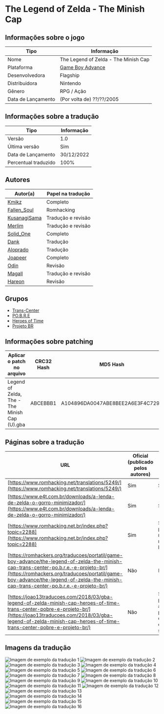 # The Legend of Zelda - The Minish Cap

## Informações sobre o jogo

| Tipo | Informação |
| ----------- | ----------- |
| Nome | The Legend of Zelda \- The Minish Cap |
| Plataforma | [Game Boy Advance](../) |
| Desenvolvedora | Flagship |
| Distribuidora | Nintendo |
| Gênero | RPG / Ação |
| Data de Lançamento | (Por volta de) ??/??/2005 |

## Informações sobre a tradução

| Tipo | Informação |
| ----------- | ----------- |
| Versão | 1\.0 |
| Última versão | Sim |
| Data de Lançamento | 30/12/2022 |
| Percentual traduzido | 100% |

## Autores

| Autor(a) | Papel na tradução |
| ----------- | ----------- |
| [Kmikz](../../../autores/kmikz/) | Completo |
| [Fallen\_Soul](../../../autores/fallen_soul/) | Romhacking |
| [KusanagiSama](../../../autores/kusanagisama/) | Tradução e revisão |
| [Merlim](../../../autores/merlim/) | Tradução e revisão |
| [Solid\_One](../../../autores/solid_one/) | Completo |
| [Dank](../../../autores/dank/) | Tradução |
| [Aloprado](../../../autores/aloprado/) | Tradução |
| [Joapeer](../../../autores/joapeer/) | Completo |
| [Odin](../../../autores/odin/) | Revisão |
| [Magall](../../../autores/magall/) | Tradução e revisão |
| [Hareon](../../../autores/hareon/) | Revisão |

## Grupos

* [Trans\-Center](../../../grupos/trans-center/)
* [PO\.B\.R\.E](../../../grupos/pobre/)
* [Heroes of Time](../../../grupos/heroes-of-time/)
* [Projeto BR](../../../grupos/projeto-br/)

## Informações sobre patching

| Aplicar o patch no arquivo | CRC32 Hash | MD5 Hash |
| ----------- | ----------- | ----------- |
| Legend of Zelda, The \- The Minish Cap \(U\)\.gba | ABCEBBB1 | A104896DA0047ABE8BEE2A6E3F4C7290 |

## Páginas sobre a tradução

| URL | Oficial (publicado pelos autores) | Possuí link de download |
| ----------- | ----------- | ----------- |
| [https://www.romhacking.net/translations/5249/](https://www.romhacking.net/translations/5249/) | Sim | Sim |
| [https://www.e4t.com.br/downloads/a-lenda-de-zelda-o-gorro-minimizador/](https://www.e4t.com.br/downloads/a-lenda-de-zelda-o-gorro-minimizador/) | Sim | Sim |
| [https://www.romhacking.net.br/index.php?topic=2288](https://www.romhacking.net.br/index.php?topic=2288) | Sim | Sim, porém é necessário realizar login |
| [https://romhackers.org/traducoes/portatil/game-boy-advance/the-legend-of-zelda-the-minish-cap-trans-center-po.b.r.e.-e-projeto-br/](https://romhackers.org/traducoes/portatil/game-boy-advance/the-legend-of-zelda-the-minish-cap-trans-center-po.b.r.e.-e-projeto-br/) | Não | Não |
| [https://joao13traducoes.com/2018/03/gba-legend-of-zelda-minish-cap-heroes-of-time-trans-center-pobre-e-projeto-br/](https://joao13traducoes.com/2018/03/gba-legend-of-zelda-minish-cap-heroes-of-time-trans-center-pobre-e-projeto-br/) | Não | Sim, porém o arquivo ou página de download exige uma senha |

## Imagens da tradução

![Imagem de exemplo da tradução 1](1.png)
![Imagem de exemplo da tradução 2](10.png)
![Imagem de exemplo da tradução 3](11.png)
![Imagem de exemplo da tradução 4](12.png)
![Imagem de exemplo da tradução 5](13.png)
![Imagem de exemplo da tradução 6](14.png)
![Imagem de exemplo da tradução 7](15.png)
![Imagem de exemplo da tradução 8](16.png)
![Imagem de exemplo da tradução 9](2.png)
![Imagem de exemplo da tradução 10](3.png)
![Imagem de exemplo da tradução 11](4.png)
![Imagem de exemplo da tradução 12](5.png)
![Imagem de exemplo da tradução 13](6.png)
![Imagem de exemplo da tradução 14](7.png)
![Imagem de exemplo da tradução 15](8.png)
![Imagem de exemplo da tradução 16](9.png)